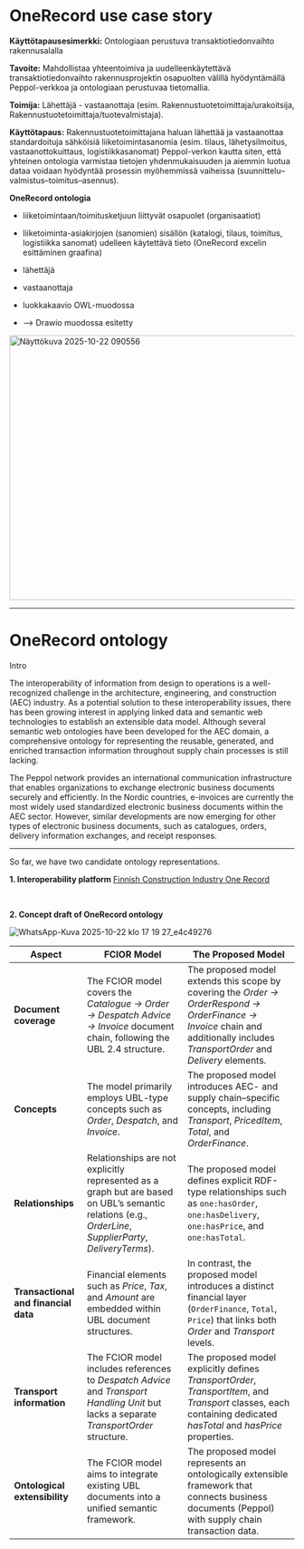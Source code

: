 # OneRecord use case story

**Käyttötapausesimerkki:** Ontologiaan perustuva transaktiotiedonvaihto rakennusalalla

**Tavoite:**
Mahdollistaa yhteentoimiva ja uudelleenkäytettävä transaktiotiedonvaihto rakennusprojektin osapuolten välillä hyödyntämällä Peppol-verkkoa ja ontologiaan perustuvaa tietomallia.

**Toimija:**
Lähettäjä - vastaanottaja (esim. Rakennustuotetoimittaja/urakoitsija, Rakennustuotetoimittaja/tuotevalmistaja).

**Käyttötapaus:**
Rakennustuotetoimittajana haluan lähettää ja vastaanottaa standardoituja sähköisiä liiketoimintasanomia (esim. tilaus, lähetysilmoitus, vastaanottokuittaus, logistiikkasanomat) Peppol-verkon kautta siten, että yhteinen ontologia varmistaa tietojen yhdenmukaisuuden ja aiemmin luotua dataa voidaan hyödyntää prosessin myöhemmissä vaiheissa (suunnittelu–valmistus–toimitus–asennus).




**OneRecord ontologia**
*  liiketoimintaan/toimitusketjuun liittyvät osapuolet (organisaatiot)
*  liiketoiminta-asiakirjojen (sanomien) sisällön (katalogi, tilaus, toimitus, logistiikka sanomat) udelleen käytettävä tieto (OneRecord excelin esittäminen graafina)
  * lähettäjä
  * vastaanottaja

  * luokkakaavio OWL-muodossa
  * --> Drawio muodossa esitetty

<img width="691" height="467" alt="Näyttökuva 2025-10-22 090556" src="https://github.com/user-attachments/assets/48e6a02d-b78f-4993-bd4c-ff89f4e19f2f" />

---

# OneRecord ontology

Intro

The interoperability of information from design to operations is a well-recognized challenge in the architecture, engineering, and construction (AEC) industry. As a potential solution to these interoperability issues, there has been growing interest in applying linked data and semantic web technologies to establish an extensible data model. Although several semantic web ontologies have been developed for the AEC domain, a comprehensive ontology for representing the reusable, generated, and enriched transaction information throughout supply chain processes is still lacking.

The Peppol network provides an international communication infrastructure that enables organizations to exchange electronic business documents securely and efficiently. In the Nordic countries, e-invoices are currently the most widely used standardized electronic business documents within the AEC sector. However, similar developments are now emerging for other types of electronic business documents, such as catalogues, orders, delivery information exchanges, and receipt responses.

---

So far, we have two candidate ontology representations.

**1. Interoperability platform**
[Finnish Construction Industry One Record](https://tietomallit.suomi.fi/model/fcior?ver=0.0.1)




<br>

**2. Concept draft of OneRecord ontology**

![WhatsApp-Kuva 2025-10-22 klo 17 19 27_e4c49276](https://github.com/user-attachments/assets/73b67127-799c-4c3e-a4a5-92f9ed1cdf29)




| Aspect                               | FCIOR Model                                                                                                                                              | The Proposed Model                                                                                                                                                              |
| ------------------------------------ | -------------------------------------------------------------------------------------------------------------------------------------------------------- | ------------------------------------------------------------------------------------------------------------------------------------------------------------------------------- |
| **Document coverage**                | The FCIOR model covers the *Catalogue → Order → Despatch Advice → Invoice* document chain, following the UBL 2.4 structure.                              | The proposed model extends this scope by covering the *Order → OrderRespond → OrderFinance → Invoice* chain and additionally includes *TransportOrder* and *Delivery* elements. |
| **Concepts**                         | The model primarily employs UBL-type concepts such as *Order*, *Despatch*, and *Invoice*.                                                                | The proposed model introduces AEC- and supply chain–specific concepts, including *Transport*, *PricedItem*, *Total*, and *OrderFinance*.                                        |
| **Relationships**                    | Relationships are not explicitly represented as a graph but are based on UBL’s semantic relations (e.g., *OrderLine*, *SupplierParty*, *DeliveryTerms*). | The proposed model defines explicit RDF-type relationships such as `one:hasOrder`, `one:hasDelivery`, `one:hasPrice`, and `one:hasTotal`.                                       |
| **Transactional and financial data** | Financial elements such as *Price*, *Tax*, and *Amount* are embedded within UBL document structures.                                                     | In contrast, the proposed model introduces a distinct financial layer (`OrderFinance`, `Total`, `Price`) that links both *Order* and *Transport* levels.                        |
| **Transport information**            | The FCIOR model includes references to *Despatch Advice* and *Transport Handling Unit* but lacks a separate *TransportOrder* structure.                  | The proposed model explicitly defines *TransportOrder*, *TransportItem*, and *Transport* classes, each containing dedicated *hasTotal* and *hasPrice* properties.               |
| **Ontological extensibility**        | The FCIOR model aims to integrate existing UBL documents into a unified semantic framework.                                                              | The proposed model represents an ontologically extensible framework that connects business documents (Peppol) with supply chain transaction data.                               |

